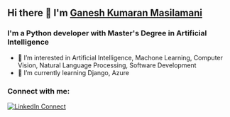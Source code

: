 ## Hi there 👋 I'm  <a href="https://www.linkedin.com/in/ganesh-kumaran-masilamani-6372561aa/" target="_blank">Ganesh Kumaran Masilamani </a>

### I'm a Python developer with Master's Degree in Artificial Intelligence
- 👀 I’m interested in Artificial Intelligence, Machone Learning, Computer Vision, Natural Language Processing, Software Development
- 🌱 I’m currently learning Django, Azure

### Connect with me:

[![LinkedIn Connect](https://img.shields.io/badge/%20-Connect-black?color=14171A&labelColor=212121&logo=linkedin&logoColor=ffffff)](https://www.linkedin.com/in/ganesh-kumaran-masilamani-6372561aa/) 

<br />


